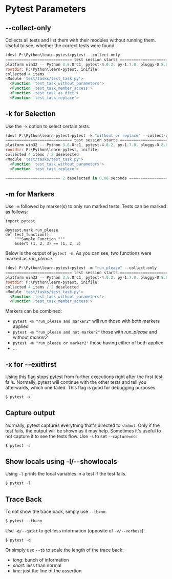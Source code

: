 # Pytest Parameters #
## --collect-only ##
Collects all tests and list them with their modules without
running them. Useful to see, whether the correct tests were found.

```PowerShell
(dev) P:\Python\learn-pytest>pytest --collect-only
============================= test session starts =============================
platform win32 -- Python 3.6.8rc1, pytest-4.0.2, py-1.7.0, pluggy-0.8.0
rootdir: P:\Python\learn-pytest, inifile:
collected 4 items
<Module 'test/tasks/test_task.py'>
  <Function 'test_task_without_parameters'>
  <Function 'test_task_member_access'>
  <Function 'test_task_as_dict'>
  <Function 'test_task_replace'>
```

## -k for Selection ##
Use the `-k` option to select certain tests.

```PowerShell
(dev) P:\Python\learn-pytest>pytest -k "without or replace" --collect-only
============================= test session starts =============================
platform win32 -- Python 3.6.8rc1, pytest-4.0.2, py-1.7.0, pluggy-0.8.0
rootdir: P:\Python\learn-pytest, inifile:
collected 4 items / 2 deselected
<Module 'test/tasks/test_task.py'>
  <Function 'test_task_without_parameters'>
  <Function 'test_task_replace'>

======================== 2 deselected in 0.06 seconds =========================
```

## -m for Markers ##
Use `-m` followed by marker(s) to only run marked tests. Tests can be
marked as follows:

```python3
import pytest

@pytest.mark.run_please
def test_function():
    """Sample Function."""
    assert (1, 2, 3) == (1, 2, 3)
```

Below is the output of `pytest -m`. As you can see, two functions
were marked as *run_please*.

```PowerShell
(dev) P:\Python\learn-pytest>pytest -m "run_please" --collect-only
============================= test session starts =============================
platform win32 -- Python 3.6.8rc1, pytest-4.0.2, py-1.7.0, pluggy-0.8.0
rootdir: P:\Python\learn-pytest, inifile:
collected 4 items / 2 deselected
<Module 'test/tasks/test_task.py'>
  <Function 'test_task_without_parameters'>
  <Function 'test_task_member_access'>
```

Markers can be combined:
- `pytest -m "run_please and marker2"` will run those with both markers applied
- `pytest -m "run_please and not marker2"` those with *run_please* and
without *marker2*
- `pytest -m "run_please or marker2"` those having either of both applied
- ...

## -x for --exitfirst ##
Using this flag stops pytest from further executions right after the
first test fails. Normally, pytest will continue with the other
tests and tell you afterwards, which one failed. This flag is good
for debugging purposes.

```PowerShell
$ pytest -x
```

## Capture output ##
Normally, pytest captures everything that's directed to `stdout`. Only
if the test fails, the output will be shown as it may help. Sometimes
it's useful to not capture it to see the tests flow. Use `-s` to set
`--capture=no`:

```PowerShell
$ pytest -s
```

## Show locals using -l/--showlocals ##
Using `-l` prints the local variables in a test if the test fails.

```PowerShell
$ pytest -l
```

## Trace Back ##
To not show the trace back, simply use `--tb=no`:

```PowerShell
$ pytest --tb=no
```

Use `-q/--quiet` to get less information (opposite of `-v/--verbose`):
```PowerShell
$ pytest -q
```

Or simply use `--tb` to scale the length of the trace back:
- *long*: bunch of information
- *short*: less than normal
- *line*: just the line of the assertion